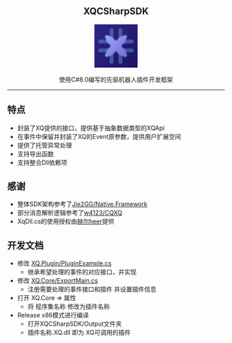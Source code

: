 <div align="center">
   
## XQCSharpSDK
   <img width="100" src="XQCsharpSDK.png" alt="icon">
   
使用C#8.0编写的先驱机器人插件开发框架

</div>
  
----
  
## 特点

* 封装了XQ提供的接口，提供基于抽象数据类型的XQApi
* 在事件中保留并封装了XQ的Event原参数，提供用户扩展空间
* 提供了托管异常处理
* 支持导出函数
* 支持整合Dll依赖项

## 感谢

* 整体SDK架构参考了<a href="https://github.com/Jie2GG/Native.Framework">Jie2GG/Native.Framework</a>
* 部分消息解析逻辑参考了<a href="https://github.com/w4123/CQXQ">w4123/CQXQ</a>
* XqDll.cs的使用授权由<a href="https://gitee.com/heerkaisair">赫尔heer</a>提供

## 开发文档
+ 修改 <a href="https://github.com/littlenine12/XQCSharpSDK/blob/main/XQ.Plugin/PluginExample.cs">XQ.Plugin/PluginExample.cs</a> 
  + 继承希望处理的事件的对应接口，并实现
+ 修改 <a href="https://github.com/littlenine12/XQCSharpSDK/blob/main/XQ.Core/ExportMain.cs">XQ.Core/ExportMain.cs</a> 
  + 注册需要处理的事件接口和插件 并设置插件信息
+ 打开 XQ.Core => 属性
  + 将 程序集名称 修改为插件名称
+ Release x86模式进行编译
  + 打开XQCSharpSDK/Output文件夹
  + 插件名称.XQ.dll 即为 XQ可调用的插件
